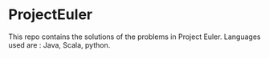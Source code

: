 ProjectEuler
============

This repo contains the solutions of the problems in Project Euler. Languages used are : Java, Scala, python.
